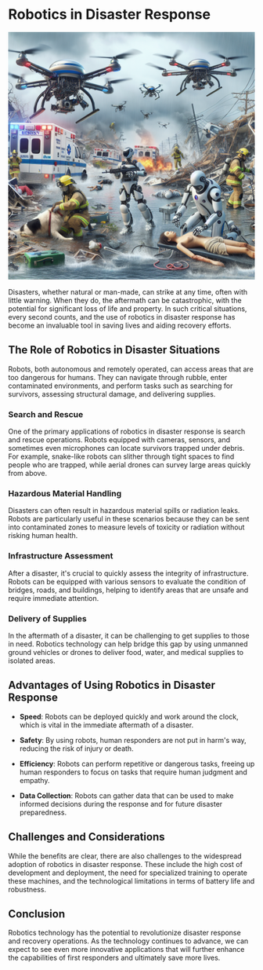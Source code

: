 # Robotics in Disaster Response

![Robot assisting in disaster recovery](https://raw.githubusercontent.com/Kanakjr/100-days-of-AI-Writing/main/images/Robotics-in-Disaster-Response.png)

Disasters, whether natural or man-made, can strike at any time, often with little warning. When they do, the aftermath can be catastrophic, with the potential for significant loss of life and property. In such critical situations, every second counts, and the use of robotics in disaster response has become an invaluable tool in saving lives and aiding recovery efforts.

## The Role of Robotics in Disaster Situations

Robots, both autonomous and remotely operated, can access areas that are too dangerous for humans. They can navigate through rubble, enter contaminated environments, and perform tasks such as searching for survivors, assessing structural damage, and delivering supplies.

### Search and Rescue

One of the primary applications of robotics in disaster response is search and rescue operations. Robots equipped with cameras, sensors, and sometimes even microphones can locate survivors trapped under debris. For example, snake-like robots can slither through tight spaces to find people who are trapped, while aerial drones can survey large areas quickly from above.

### Hazardous Material Handling

Disasters can often result in hazardous material spills or radiation leaks. Robots are particularly useful in these scenarios because they can be sent into contaminated zones to measure levels of toxicity or radiation without risking human health.

### Infrastructure Assessment

After a disaster, it's crucial to quickly assess the integrity of infrastructure. Robots can be equipped with various sensors to evaluate the condition of bridges, roads, and buildings, helping to identify areas that are unsafe and require immediate attention.

### Delivery of Supplies

In the aftermath of a disaster, it can be challenging to get supplies to those in need. Robotics technology can help bridge this gap by using unmanned ground vehicles or drones to deliver food, water, and medical supplies to isolated areas.

## Advantages of Using Robotics in Disaster Response

- **Speed**: Robots can be deployed quickly and work around the clock, which is vital in the immediate aftermath of a disaster.

- **Safety**: By using robots, human responders are not put in harm's way, reducing the risk of injury or death.

- **Efficiency**: Robots can perform repetitive or dangerous tasks, freeing up human responders to focus on tasks that require human judgment and empathy.

- **Data Collection**: Robots can gather data that can be used to make informed decisions during the response and for future disaster preparedness.

## Challenges and Considerations

While the benefits are clear, there are also challenges to the widespread adoption of robotics in disaster response. These include the high cost of development and deployment, the need for specialized training to operate these machines, and the technological limitations in terms of battery life and robustness.

## Conclusion

Robotics technology has the potential to revolutionize disaster response and recovery operations. As the technology continues to advance, we can expect to see even more innovative applications that will further enhance the capabilities of first responders and ultimately save more lives.

